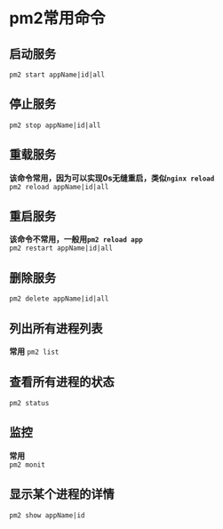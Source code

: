 # pm2常用命令
##  启动服务
`pm2 start appName|id|all`
## 停止服务
`pm2 stop appName|id|all`
## 重载服务
**该命令常用，因为可以实现0s无缝重启，类似`nginx reload`**  
`pm2 reload appName|id|all`
## 重启服务
**该命令不常用，一般用`pm2 reload app`**  
`pm2 restart appName|id|all`  
## 删除服务
`pm2 delete appName|id|all`
## 列出所有进程列表
**常用**
`pm2 list`
## 查看所有进程的状态  
`pm2 status`
## 监控
**常用**  
`pm2 monit`
## 显示某个进程的详情
`pm2 show appName|id`
